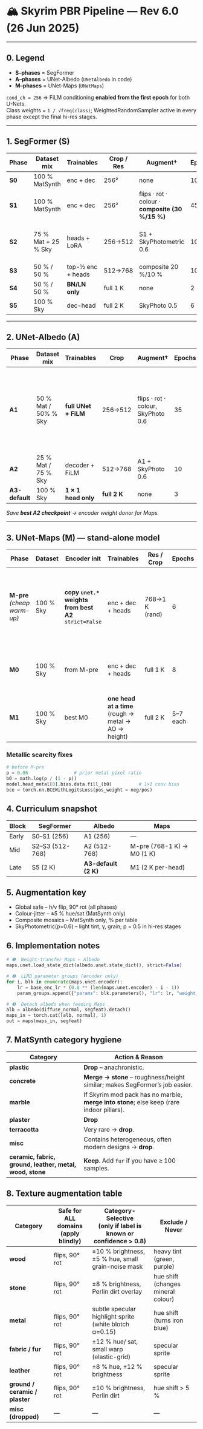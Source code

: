 # 🏔️ Skyrim PBR Pipeline — Rev 6.0 (26 Jun 2025)

---

## 0. Legend

-   **S–phases** = SegFormer
-   **A–phases** = UNet-Albedo (`UNetAlbedo` in code)
-   **M–phases** = UNet-Maps (`UNetMaps`)

`cond_ch = 256` ⇒ FiLM conditioning **enabled from the first epoch** for both U-Nets.  
Class weights = `1 / √freq(class)`; WeightedRandomSampler active in every phase except the final hi-res stages.

---

## 1. SegFormer (S)

| Phase  | Dataset mix         | Trainables        | Crop / Res | Augment†                                         | Epochs | Opt & LR        | Scheduler      | Loss                               |
| ------ | ------------------- | ----------------- | ---------- | ------------------------------------------------ | ------ | --------------- | -------------- | ---------------------------------- |
| **S0** | 100 % MatSynth      | enc + dec         | 256²       | none                                             | 10     | AdamW 1e-4      | cosine-10      | CE                                 |
| **S1** | 100 % MatSynth      | enc + dec         | 256²       | flips · rot · colour · **composite (30 %/15 %)** | 45     | AdamW 5e-5→1e-5 | OneCycle       | CE (+√freq)                        |
| **S2** | 75 % Mat + 25 % Sky | heads + LoRA      | 256→512    | S1 + SkyPhotometric 0.6                          | 10     | AdamW 1e-5      | Step 6×0.5     | CE + masked-CE (Sky softmax > 0.8) |
| **S3** | 50 % / 50 %         | top-½ enc + heads | 512→768    | composite 20 %/10 %                              | 10     | AdamW 5e-6      | cosine-12      | same                               |
| **S4** | 50 % / 50 %         | **BN/LN only**    | full 1 K   | none                                             | 2      | AdamW 3e-6      | cosine-restart | CE                                 |
| **S5** | 100 % Sky           | dec-head          | full 2 K   | SkyPhoto 0.5                                     | 6      | AdamW 1e-6      | Step 4×0.5     | CE                                 |

---

## 2. UNet-Albedo (A)

| Phase          | Dataset mix          | Trainables           | Crop         | Augment†                           | Epochs | Opt & LR                                                                                                             | Scheduler                                                                   | Loss                       |
| -------------- | -------------------- | -------------------- | ------------ | ---------------------------------- | ------ | -------------------------------------------------------------------------------------------------------------------- | --------------------------------------------------------------------------- | -------------------------- |
| **A1**         | 50 % Mat / 50% % Sky | **full UNet + FiLM** | 256→512      | flips · rot · colour, SkyPhoto 0.6 | 35     | AdamW b1=0.9, b2=0.999, eps=1e-8, _per group LR_<br> _enc_: 2e-4<br> _dec_: 2e-4<br> _film_: 3e-4<br> _head_: 2.5e-4 | OneCycle, pct=0.2, anneal_strategy=cos,<br> finalLr=1e-5, (f_div_factor=20) | L1 + 0.1 SSIM + 0.05 LPIPS |
| **A2**         | 25 % Mat / 75 % Sky  | decoder + FiLM       | 512→768      | A1 + SkyPhoto 0.6                  | 10     | AdamW 1e-5                                                                                                           | cosine-10                                                                   | same                       |
| **A3-default** | 100 % Sky            | **1 × 1 head only**  | **full 2 K** | none                               | 3      | Adam 5e-7                                                                                                            | Exp 0.9                                                                     | same                       |

_Save **best A2 checkpoint** → encoder weight donor for Maps._

---

## 3. UNet-Maps (M) — stand-alone model

| Phase                       | Dataset   | **Encoder init**                                         | Trainables                                           | Res / Crop     | Epochs   | Opt & LR                                                  | Scheduler | Core losses                                                  |
| --------------------------- | --------- | -------------------------------------------------------- | ---------------------------------------------------- | -------------- | -------- | --------------------------------------------------------- | --------- | ------------------------------------------------------------ |
| **M-pre** _(cheap warm-up)_ | 100 % Sky | **copy `unet.*` weights from best A2**<br>`strict=False` | enc + dec + heads                                    | 768→1 K (rand) | 6        | AdamW:<br>• enc 2e-5 (LLRD 0.8^depth)<br>• dec/heads 1e-4 | cosine-6  | Rough L1 + .05 SSIM · Metal BCE • AO L1 · Height L1 + .01 TV |
| **M0**                      | 100 % Sky | from M-pre                                               | enc + dec + heads                                    | full 1 K       | 8        | AdamW:<br>• enc 1e-5<br>• dec/heads 5e-5                  | cosine-8  | same                                                         |
| **M1**                      | 100 % Sky | best M0                                                  | **one head at a time** (rough → metal → AO → height) | full 2 K       | 5–7 each | Adam 1e-6                                                 | Exp 0.9   | same (detach Albedo)                                         |

### Metallic scarcity fixes

```python
# before M-pre
p = 0.06                 # prior metal pixel ratio
b0 = math.log(p / (1 - p))
model.head_metal[0].bias.data.fill_(b0)          # 1×1 conv bias
bce = torch.nn.BCEWithLogitsLoss(pos_weight = neg/pos)
```

## 4. Curriculum snapshot

| Block | SegFormer       | Albedo               | Maps                       |
| ----- | --------------- | -------------------- | -------------------------- |
| Early | S0–S1 (256)     | A1 (256)             | —                          |
| Mid   | S2–S3 (512-768) | A2 (512-768)         | M-pre (768-1 K) → M0 (1 K) |
| Late  | S5 (2 K)        | **A3-default (2 K)** | M1 (2 K per-head)          |

## 5. Augmentation key

-   Global safe – h/v flip, 90° rot (all phases)
-   Colour-jitter – ±5 % hue/sat (MatSynth only)
-   Composite mosaics – MatSynth only, % per table
-   SkyPhotometric(p=0.6) – light tint, γ, grain; p = 0.5 in hi-res stages

## 6. Implementation notes

```python
# ❶  Weight-transfer Maps ⇐ Albedo
maps.unet.load_state_dict(albedo.unet.state_dict(), strict=False)

# ❷  LLRD parameter groups (encoder only)
for i, blk in enumerate(maps.unet.encoder):
    lr = base_enc_lr * (0.8 ** (len(maps.unet.encoder) - i - 1))
    param_groups.append({"params": blk.parameters(), "lr": lr, "weight_decay": 1e-2})

# ❸  Detach albedo when feeding Maps
alb = albedo(diffuse_normal, segfeat).detach()
maps_in = torch.cat([alb, normal], 1)
out = maps(maps_in, segfeat)

```

## 7. MatSynth category hygiene

| Category                                                 | Action & Reason                                                                          |
| -------------------------------------------------------- | ---------------------------------------------------------------------------------------- |
| **plastic**                                              | **Drop** – anachronistic.                                                                |
| **concrete**                                             | **Merge → stone** – roughness/height similar; makes SegFormer’s job easier.              |
| **marble**                                               | If Skyrim mod pack has no marble, **merge into stone**; else keep (rare indoor pillars). |
| **plaster**                                              | **Drop**                                                                                 |
| **terracotta**                                           | Very rare → **drop**.                                                                    |
| **misc**                                                 | Contains heterogeneous, often modern designs → **drop**.                                 |
| **ceramic, fabric, ground, leather, metal, wood, stone** | **Keep**. Add `fur` if you have ≥ 100 samples.                                           |

## 8. Texture augmentation table

| Category                       | **Safe for ALL domains**<br>(apply blindly) | **Category-Selective**<br>(only if label is known or confidence > 0.8) | **Exclude / Never**                |
| ------------------------------ | ------------------------------------------- | ---------------------------------------------------------------------- | ---------------------------------- |
| **wood**                       | flips, 90° rot                              | ±10 % brightness, ±5 % hue, small grain-noise mask                     | heavy tint (green, purple)         |
| **stone**                      | flips, 90° rot                              | ±8 % brightness, Perlin dirt overlay                                   | hue shift (changes mineral colour) |
| **metal**                      | flips, 90° rot                              | subtle specular highlight sprite (white blotch α=0.15)                 | hue shift (turns iron blue)        |
| **fabric / fur**               | flips, 90° rot                              | ±12 % hue/ sat, small warp (elastic-grid)                              | specular sprite                    |
| **leather**                    | flips, 90° rot                              | ±8 % hue, ±12 % brightness                                             | specular sprite                    |
| **ground / ceramic / plaster** | flips, 90° rot                              | ±10 % brightness, Perlin dirt                                          | hue shift > 5 %                    |
| **misc (dropped)**             | —                                           | —                                                                      | —                                  |
